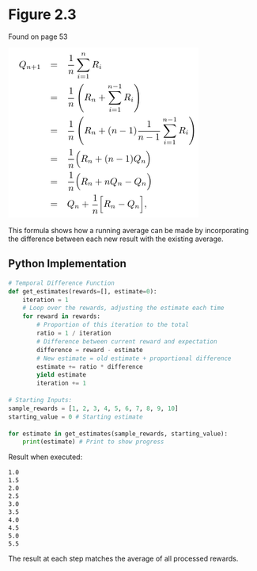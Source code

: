 # Figure 2.3
Found on page 53

![Figure 2.3](2.3.png)

This formula shows how a running average can be made by incorporating the difference between each new result with the existing average.

## Python Implementation

```python
# Temporal Difference Function
def get_estimates(rewards=[], estimate=0):
    iteration = 1
    # Loop over the rewards, adjusting the estimate each time
    for reward in rewards:
        # Proportion of this iteration to the total
        ratio = 1 / iteration
        # Difference between current reward and expectation
        difference = reward - estimate
        # New estimate = old estimate + proportional difference
        estimate += ratio * difference
        yield estimate
        iteration += 1

# Starting Inputs:
sample_rewards = [1, 2, 3, 4, 5, 6, 7, 8, 9, 10]
starting_value = 0 # Starting estimate

for estimate in get_estimates(sample_rewards, starting_value):
    print(estimate) # Print to show progress
```

Result when executed:

```
1.0
1.5
2.0
2.5
3.0
3.5
4.0
4.5
5.0
5.5
```

The result at each step matches the average of all processed rewards.

